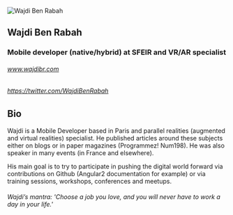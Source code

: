 
![Wajdi Ben Rabah](https://pbs.twimg.com/profile_images/826572928754020355/6JdfDAzR.jpg)


## Wajdi Ben Rabah

### Mobile developer (native/hybrid) at SFEIR and VR/AR specialist
###### www.wajdibr.com
###### https://twitter.com/WajdiBenRabah

## Bio
Wajdi is a Mobile Developer based in Paris and parallel realities (augmented and virtual realities) specialist.
He published articles around these subjects either on blogs or in paper magazines (Programmez! Num198).
He was also speaker in many events (in France and elsewhere).

His main goal is to try to participate in pushing the digital world forward via contributions on Github (Angular2 documentation for example) or via training sessions, workshops, conferences and meetups.
###### Wajdi’s mantra: 'Choose a job you love, and you will never have to work a day in your life.'